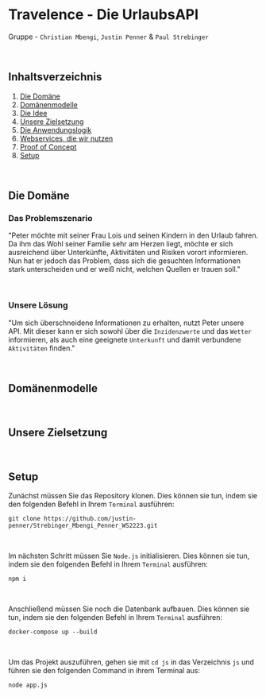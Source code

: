 # Travelence - Die UrlaubsAPI

Gruppe - `Christian Mbengi`, `Justin Penner` & `Paul Strebinger`

<br>

## Inhaltsverzeichnis

1. [Die Domäne](#die-domäne)
2. [Domänenmodelle](#domänenmodelle)
3. [Die Idee](md/idea.md)
4. [Unsere Zielsetzung](#unsere-zielsetzung)
5. [Die Anwendungslogik](md/applicationLogic.md)
6. [Webservices, die wir nutzen](md/webservices.md)
7. [Proof of Concept](md/proofOfConcept.md)
8. [Setup](#setup)

<br>

<!-- ## A simple way to get information about a destination
... by getting Covid statistics <br>
... by getting hotels at destination <br>
... by getting places of interest at destination <br>
... by getting statics for destination (e.g. weather) <br>
[... read more](md/idea.md)

<br>

## API's we use
* [CovidAPI](https://rapidapi.com/api-sports/api/covid-193/) - to display Covid statistics for a certain day
* [PlacesAPI](https://rapidapi.com/opentripmap/api/places1) - to display places of interest
* [WeatherAPI](https://open-meteo.com/en/docs) - to display a weather forecast
* [GeoCodeAPI](https://nominatim.org/release-docs/latest/) - to translate coordinates and city names

<br>

## Data we add
- We get the country by the city with the help of a JSON object
- We display a list of hotels at the searched destination

<br> -->

## Die Domäne

### Das Problemszenario

"Peter möchte mit seiner Frau Lois und seinen Kindern in den Urlaub fahren. Da ihm das Wohl seiner Familie sehr am Herzen liegt, möchte er sich ausreichend über Unterkünfte, Aktivitäten und Risiken vorort informieren. Nun hat er jedoch das Problem, dass sich die gesuchten Informationen stark unterscheiden und er weiß nicht, welchen Quellen er trauen soll."

<br>

### Unsere Lösung

"Um sich überschneidene Informationen zu erhalten, nutzt Peter unsere API. Mit dieser kann er sich sowohl über die `Inzidenzwerte` und das `Wetter` informieren, als auch eine geeignete `Unterkunft` und damit verbundene `Aktivitäten` finden."

<br>

## Domänenmodelle

<br>

## Unsere Zielsetzung

<br>

## Setup

Zunächst müssen Sie das Repository klonen. Dies können sie tun, indem sie den folgenden Befehl in Ihrem `Terminal` ausführen:

```console
git clone https://github.com/justin-penner/Strebinger_Mbengi_Penner_WS2223.git
```

<br>

Im nächsten Schritt müssen Sie `Node.js` initialisieren. Dies können sie tun, indem sie den folgenden Befehl in Ihrem `Terminal` ausführen:

```console
npm i
```

<br>

Anschließend müssen Sie noch die Datenbank aufbauen. Dies können sie tun, indem sie den folgenden Befehl in Ihrem `Terminal` ausführen:

```console
docker-compose up --build
```

<br>

Um das Projekt auszuführen, gehen sie mit `cd js` in das Verzeichnis `js` und führen sie den folgenden Command in ihrem Terminal aus:

```console
node app.js
```